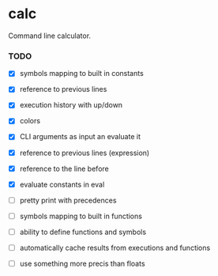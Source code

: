 # calc

Command line calculator.

### TODO
- [x] symbols mapping to built in constants
- [x] reference to previous lines
- [x] execution history with up/down
- [x] colors
- [x] CLI arguments as input an evaluate it
- [x] reference to previous lines (expression)
- [x] reference to the line before
- [x] evaluate constants in eval
- [ ] pretty print with precedences
- [ ] symbols mapping to built in functions
- [ ] ability to define functions and symbols
- [ ] automatically cache results from executions and functions
- [ ] use something more precis than floats

